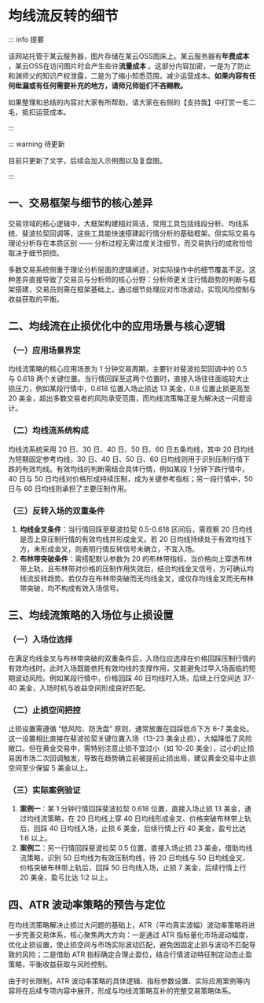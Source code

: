 # 均线流反转的细节

::: info 提要

该网站托管于某云服务器，图片存储在某云OSS图床上。某云服务器有**年费成本** ，某云OSS在访问图片时会产生些许**流量成本** 。这部分内容加密，一是为了防止和渊师父的知识产权泄露，二是为了缩小知悉范围，减少运营成本。**如果内容有任何纰漏或有任何需要补充的地方，请师兄师姐们不吝赐教。**

如果整理和总结的内容对大家有所帮助，请大家在右侧的【支持我】中打赏一毛二毛，抵扣运营成本。

:::

::: warning 待更新

目前只更新了文字，后续会加入示例图以及复盘图。

:::

## 一、交易框架与细节的核心差异

交易领域的核心逻辑中，大框架构建相对简洁，常用工具包括线段分析、均线系统、斐波拉契回调等，这些工具能快速搭建起行情分析的基础框架。但实际交易与理论分析存在本质区别 —— 分析过程无需过度关注细节，而交易执行的成败恰恰取决于细节把控。



多数交易系统侧重于理论分析层面的逻辑阐述，对实际操作中的细节覆盖不足。这种差异直接导致了交易员与分析师的核心分野：分析师更关注行情趋势的判断与框架搭建，交易员则需在框架基础上，通过细节处理应对市场波动，实现风险控制与收益获取的平衡。

## 二、均线流在止损优化中的应用场景与核心逻辑

### （一）应用场景界定

均线流策略的核心应用场景为 1 分钟交易周期，主要针对斐波拉契回调中的 0.5 与 0.618 两个关键位置。当行情回踩至这两个位置时，直接入场往往面临较大止损压力，例如某段行情中，0.618 位置入场止损达 13 美金，0.8 位置止损更高至 20 美金，超出多数交易者的风险承受范围，而均线流策略正是为解决这一问题设计。

### （二）均线流系统构成

均线流系统采用 20 日、30 日、40 日、50 日、60 日五条均线，其中 20 日均线为短期固定参考均线，30 日、40 日、50 日、60 日均线则用于识别压制行情下跌的有效均线。有效均线的判断需结合具体行情，例如某段 1 分钟下跌行情中，40 日与 50 日均线对价格形成持续压制，成为关键参考指标；另一段行情中，50 日与 60 日均线则承担了主要压制作用。

### （三）反转入场的双重条件

1. **均线金叉条件**：当行情回踩至斐波拉契 0.5-0.618 区间后，需观察 20 日均线是否上穿压制行情的有效均线并形成金叉。若 20 日均线持续处于有效均线下方，未形成金叉，则表明行情反转信号未确立，不宜入场。
2. **布林带突破条件**：需搭配默认参数为 20 的布林带指标，当价格向上穿透布林带上轨，且布林带对价格的压制作用失效后，结合均线金叉信号，方可确认均线流反转趋势。若仅存在布林带突破而无均线金叉，或仅存均线金叉而无布林带突破，均不构成有效入场信号。

## 三、均线流策略的入场位与止损设置

### （一）入场位选择

在满足均线金叉与布林带突破的双重条件后，入场位应选择在价格回踩压制行情的有效均线时。此时入场既能依托有效均线的支撑作用，又能避免过早入场面临的短期波动风险。例如某段行情中，价格回踩 40 日均线时入场，后续上行空间达 37-40 美金，入场时机与收益空间形成良好匹配。

### （二）止损空间把控

止损设置需遵循 “低风险、防洗盘” 原则，通常放置在回踩低点下方 6-7 美金处。这一设置相比直接在斐波拉契关键位置入场（13-23 美金止损），大幅降低了风险敞口。但在黄金交易中，需特别注意止损不宜过小（如 10-20 美金），过小的止损易因市场二次回调触发，导致在趋势确立前被提前止损出局，建议黄金交易中止损空间至少保留 5 美金以上。

### （三）实际案例验证

1. **案例一**：某 1 分钟行情回踩斐波拉契 0.618 位置，直接入场止损 13 美金，通过均线流策略，在 20 日均线上穿 40 日均线形成金叉、价格突破布林带上轨后，回踩 40 日均线入场，止损 6 美金，后续行情上行 40 美金，盈亏比达 1:6 以上。
2. **案例二**：另一行情回踩斐波拉契 0.5 位置，直接入场止损 23 美金，借助均线流策略，识别 50 日均线为有效压制均线，待 20 日均线与 50 日均线金叉、价格突破布林带上轨后，回踩 50 日均线入场，止损 7 美金，后续行情上行 20 美金，盈亏比达 1:2 以上。

## 四、ATR 波动率策略的预告与定位

在均线流策略解决止损过大问题的基础上，ATR（平均真实波幅）波动率策略将进一步完善交易体系，核心聚焦两大方向：一是通过 ATR 指标量化市场波动幅度，优化止损设置，使止损空间与市场实际波动匹配，避免因固定止损与波动不匹配导致的风险；二是借助 ATR 指标确定合理止盈位，结合行情波动特征制定动态止盈策略，平衡收益获取与风险控制。



由于时长限制，ATR 波动率策略的具体逻辑、指标参数设置、实际应用案例等内容将在后续专项内容中展开，形成与均线流策略互补的完整交易策略体系。

<!-- 总结成文章形式，分章节，然后用严肃方式去总结，不要说作者指出，视频指出。章节标题不要有很浓的ai味儿。 -->